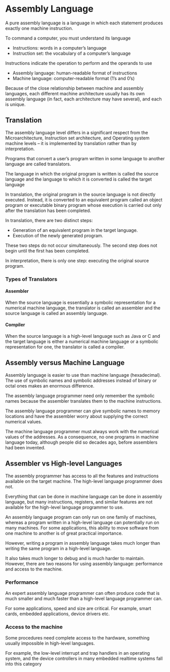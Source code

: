 # Assembly Language
A pure assembly language is a language in which each statement
produces exactly one machine instruction.

To command a computer, you must understand its language
* Instructions: words in a computer’s language
* Instruction set: the vocabulary of a computer’s language

Instructions indicate the operation to perform and the operands to
use
   * Assembly language: human-readable format of instructions
   * Machine language: computer-readable format (1’s and 0’s)

Because of the close relationship between machine and assembly
languages, each different machine architecture usually has its own
assembly language (in fact, each architecture may have several), and
each is unique.


## Translation
The assembly language level differs in a significant respect from
the Microarchitecture, Instruction set architecture, and Operating
system machine levels – it is implemented by translation rather
than by interpretation.

Programs that convert a user’s program written in some language
to another language are called translators.

The language in which the original program is written is called the
source language and the language to which it is converted is called the target
language

In translation, the original program in the source language is not
directly executed. Instead, it is converted to an equivalent
program called an object program or executable binary
program whose execution is carried out only after the translation
has been completed.

In translation, there are two distinct steps:
   * Generation of an equivalent program in the target language.
   * Execution of the newly generated program.

These two steps do not occur simultaneously. The second step does not begin until the first has been completed.

In interpretation, there is only one step: executing the original
source program.
### Types of Translators

#### Assembler

When the source language is essentially a symbolic representation
for a numerical machine language, the translator is called an
assembler and the source language is called an assembly
language.

#### Compiler

When the source language is a high-level language such as Java or
C and the target language is either a numerical machine language
or a symbolic representation for one, the translator is called a
compiler.

## Assembly versus Machine Language
Assembly language is easier to use than machine language
(hexadecimal). The use of symbolic names and symbolic addresses
instead of binary or octal ones makes an enormous difference.

The assembly language programmer need only remember the
symbolic names because the assembler translates them to the
machine instructions.

The assembly language programmer can give symbolic names to
memory locations and have the assembler worry about supplying
the correct numerical values.

The machine language programmer must always work with the
numerical values of the addresses. As a consequence, no one
programs in machine language today, although people did so
decades ago, before assemblers had been invented.

## Assembler vs High-level Languages
The assembly programmer has access to all the features and
instructions available on the target machine. The high-level
language programmer does not.

Everything that can be done in machine language can be done in
assembly language, but many instructions, registers, and similar
features are not available for the high-level language programmer
to use.

An assembly language program can only run on one family of
machines, whereas a program written in a high-level language can
potentially run on many machines. For some applications, this
ability to move software from one machine to another is of great
practical importance.

However, writing a program in assembly language takes much longer than
writing the same program in a high-level language.

It also takes much longer to debug and is much harder to maintain.
However, there are two reasons for using assembly language:
performance and access to the machine.

### Performance

An expert assembly language programmer can often produce code
that is much smaller and much faster than a high-level language
programmer can.

For some applications, speed and size are critical. For example,
smart cards, embedded applications, device drivers etc.

### Access to the machine

Some procedures need complete access to the hardware, something
usually impossible in high-level languages.

For example, the low-level interrupt and trap handlers in an
operating system, and the device controllers in many embedded
realtime systems fall into this category
